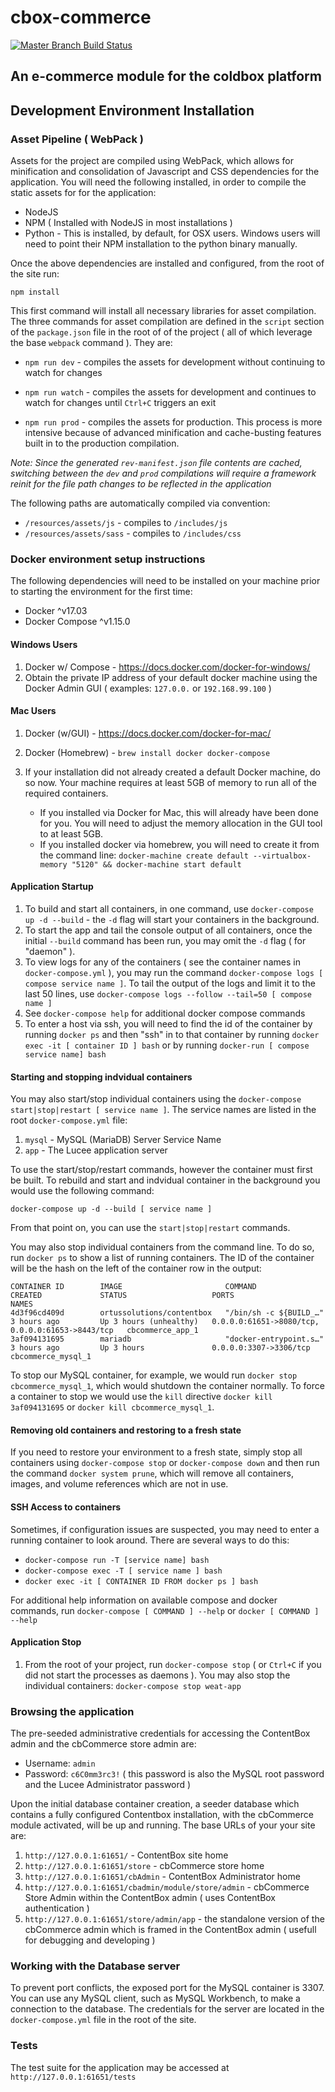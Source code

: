 # cbox-commerce

[![Master Branch Build Status](https://img.shields.io/travis/jclausen/cbox-commerce/master.svg?style=flat-square&label=master)](https://travis-ci.org/jclausen/cbox-commerce)

## An e-commerce module for the coldbox platform

## Development Environment Installation

### Asset Pipeline ( WebPack )

Assets for the project are compiled using WebPack, which allows for minification and consolidation of Javascript and CSS dependencies for the application.  You will need the following installed, in order to compile the static assets for for the application:

* NodeJS
* NPM ( Installed with NodeJS in most installations )
* Python - This is installed, by default, for OSX users.  Windows users will need to point their NPM installation to the python binary manually.

Once the above dependencies are installed and configured, from the root of the site run:

```
npm install
```

This first command will install all necessary libraries for asset compilation.  The three commands for asset compilation are defined in the `script` section of the `package.json` file in the root of of the project ( all of which leverage the base `webpack` command ).  They are:

- `npm run dev` - compiles the assets for development without continuing to watch for changes

- `npm run watch` - compiles the assets for development and continues to watch for changes until `Ctrl+C` triggers an exit

- `npm run prod` - compiles the assets for production.  This process is more intensive because of advanced minification and cache-busting features built in to the production compilation.

_Note: Since the generated `rev-manifest.json` file contents are cached, switching between the `dev` and `prod` compilations will require a framework reinit for the file path changes to be reflected in the application_

The following paths are automatically compiled via convention:

* `/resources/assets/js` - compiles to `/includes/js`
* `/resources/assets/sass` - compiles to `/includes/css`

### Docker environment setup instructions

The following dependencies will need to be installed on your machine prior to starting the environment for the first time:

- Docker ^v17.03
- Docker Compose ^v1.15.0

#### Windows Users

1. Docker w/ Compose - https://docs.docker.com/docker-for-windows/
2. Obtain the private IP address of your default docker machine using the Docker Admin GUI ( examples: `127.0.0.` or  `192.168.99.100` )

#### Mac Users

1. Docker (w/GUI) - https://docs.docker.com/docker-for-mac/
2. Docker (Homebrew) - `brew install docker docker-compose`
3.  If your installation did not already created a default Docker machine, do so now.  Your machine requires at least 5GB of memory to run all of the required containers.

	- If you installed via Docker for Mac, this will already have been done for you.  You will need to adjust the memory allocation in the GUI tool to at least 5GB.
	- If you installed docker via homebrew, you will need to create it from the command line:  `docker-machine create default --virtualbox-memory "5120" && docker-machine start default`


#### Application Startup

1. To build and start all containers, in one command, use `docker-compose up -d --build` - the `-d` flag will start your containers in the background.
2. To start the app and tail the console output of all containers, once the initial `--build` command has been run, you may omit the `-d` flag ( for "daemon" ).
3. To view logs for any of the containers ( see the container names in `docker-compose.yml` ), you may run the command `docker-compose logs [ compose service name ]`.  To tail the output of the logs and limit it to the last 50 lines, use `docker-compose logs --follow --tail=50 [ compose name ]`
4. See `docker-compose help` for additional docker compose commands
5. To enter a host via ssh, you will need to find the id of the container by running `docker ps` and then "ssh" in to that container by running `docker exec -it [ container ID ] bash` or by running `docker-run [ compose service name] bash`

#### Starting and stopping indvidual containers

You may also start/stop individual containers using the `docker-compose start|stop|restart [ service name ]`.  The service names are listed in the root `docker-compose.yml` file:

1. `mysql` - MySQL (MariaDB) Server Service Name
3. `app` - The Lucee application server

To use the start/stop/restart commands, however the container must first be built.  To rebuild and start and indvidual container in the background you would use the following command:

```
docker-compose up -d --build [ service name ]
```

From that point on, you can use the `start|stop|restart` commands.

You may also stop individual containers from the command line.  To do so, run `docker ps` to show a list of running containers.  The ID of the container will be the hash on the left of the container row in the output:

```
CONTAINER ID        IMAGE                       COMMAND                  CREATED             STATUS                   PORTS                                              NAMES
4d3f96cd409d        ortussolutions/contentbox   "/bin/sh -c ${BUILD_…"   3 hours ago         Up 3 hours (unhealthy)   0.0.0.0:61651->8080/tcp, 0.0.0.0:61653->8443/tcp   cbcommerce_app_1
3af094131695        mariadb                     "docker-entrypoint.s…"   3 hours ago         Up 3 hours               0.0.0.0:3307->3306/tcp                             cbcommerce_mysql_1
```

To stop our MySQL container, for example, we would run `docker stop cbcommerce_mysql_1`, which would shutdown the container normally.  To force a container to stop we would use the `kill` directive `docker kill 3af094131695` or `docker kill cbcommerce_mysql_1`.

#### Removing old containers and restoring to a fresh state
If you need to restore your environment to a fresh state, simply stop all containers using `docker-compose stop` or `docker-compose down` and then run the command `docker system prune`, which will remove all containers, images, and volume references which are not in use.

#### SSH Access to containers

Sometimes, if configuration issues are suspected, you may need to enter a running container to look around.  There are several ways to do this:

* `docker-compose run -T [service name] bash`
* `docker-compose exec -T [ service name ] bash`
* `docker exec -it [ CONTAINER ID FROM docker ps ] bash`

For additional help information on available compose and docker commands, run `docker-compose [ COMMAND ] --help` or `docker [ COMMAND ] --help`

#### Application Stop

1. From the root of your project, run `docker-compose stop` ( or `Ctrl+C` if you did not start the processes as daemons ). You may also stop the individual containers:  `docker-compose stop weat-app`


###  Browsing the application

The pre-seeded administrative credentials for accessing the ContentBox admin and the cbCommerce store admin are:

- Username: `admin`
- Password: `c6C0mm3rc3!` ( this password is also the MySQL root password and the Lucee Administrator password )

Upon the initial database container creation, a seeder database which contains a fully configured Contentbox installation, with the cbCommerce module activated, will be up and running.  The base URLs of your your site are:

1. `http://127.0.0.1:61651/` - ContentBox site home
2. `http://127.0.0.1:61651/store` - cbCommerce store home
3. `http://127.0.0.1:61651/cbAdmin` - ContentBox Administrator home 
4. `http://127.0.0.1:61651/cbadmin/module/store/admin` - cbCommerce Store Admin within the ContentBox admin ( uses ContentBox authentication )
5. `http://127.0.0.1:61651/store/admin/app` - the standalone version of the cbCommerce admin which is framed in the ContentBox admin ( usefull for debugging and developing )

### Working with the Database server

To prevent port conflicts, the exposed port for the MySQL container is 3307.  You can use any MySQL client, such as MySQL Workbench, to make a connection to the database.  The credentials for the server are located in the `docker-compose.yml` file in the root of the site.


### Tests

The test suite for the application may be accessed at `http://127.0.0.1:61651/tests`

